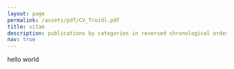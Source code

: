 ```yaml
---
layout: page
permalink: /assets/pdf/CV_Troidl.pdf
title: vitae
description: publications by categories in reversed chronological order. generated by jekyll-scholar.
nav: true
---
```


hello world
